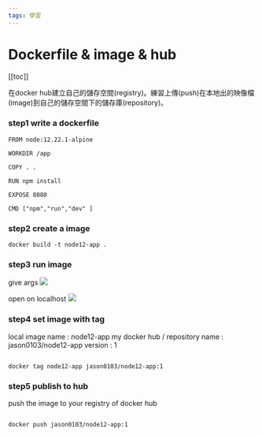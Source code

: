 ```yaml
---
tags: 學習
---
```


# Dockerfile & image & hub 

[[toc]]

在docker hub建立自己的儲存空間(registry)。練習上傳(push)在本地出的映像檔(image)到自己的儲存空間下的儲存庫(repository)。


### step1 write a dockerfile
```shell
FROM node:12.22.1-alpine

WORKDIR /app

COPY . .

RUN npm install

EXPOSE 8080

CMD ["npm","run","dev" ]

```
### step2 create a image

```shell
docker build -t node12-app .
```

### step3 run image
give args 
![](https://i.imgur.com/yoDqpCS.jpg)

open on localhost
![](https://i.imgur.com/4sWbwOy.jpg)

### step4 set image with tag

local image name : node12-app
my docker hub / repository name : jason0103/node12-app
version : 1

```shell

docker tag node12-app jason0103/node12-app:1

```

### step5 publish to hub

push the image to your registry of docker hub

```shell

docker push jason0103/node12-app:1

```